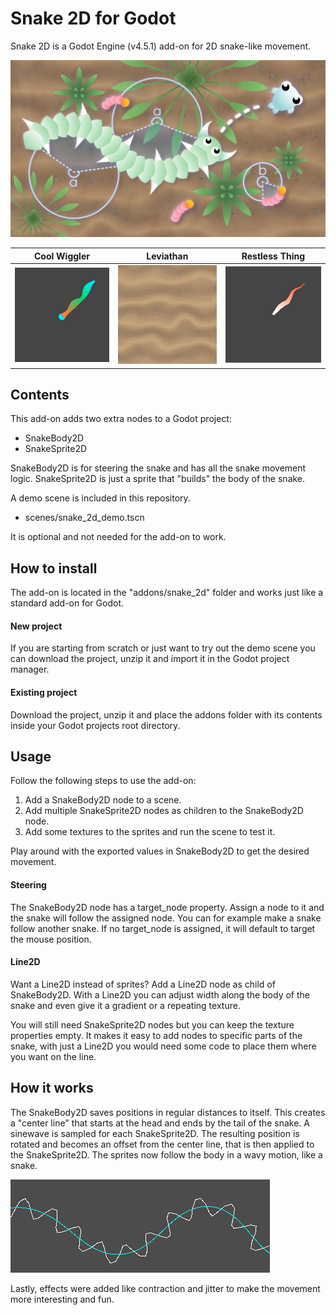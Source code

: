 # Snake 2D for Godot
Snake 2D is a Godot Engine (v4.5.1) add-on for 2D snake-like movement.

![Cool Wiggler](./images/cover.png)

Cool Wiggler | Leviathan | Restless Thing
--- | --- | ---
![Cool Wiggler](./images/cool_wiggler.gif) | ![Leviathan](./images/leviathan.gif) | ![Restless Thing](./images/restless_thing.gif)

## Contents
This add-on adds two extra nodes to a Godot project:
* SnakeBody2D
* SnakeSprite2D

SnakeBody2D is for steering the snake and has all the snake movement logic.
SnakeSprite2D is just a sprite that "builds" the body of the snake.

A demo scene is included in this repository.
* scenes/snake_2d_demo.tscn

It is optional and not needed for the add-on to work.

## How to install
The add-on is located in the "addons/snake_2d" folder and works just like a standard add-on for Godot.

#### New project
If you are starting from scratch or just want to try out the demo scene you can download the project, unzip it and import it in the Godot project manager.

#### Existing project
Download the project, unzip it and place the addons folder with its contents inside your Godot projects root directory.

## Usage
Follow the following steps to use the add-on:
1. Add a SnakeBody2D node to a scene. 
2. Add multiple SnakeSprite2D nodes as children to the SnakeBody2D node.
3. Add some textures to the sprites and run the scene to test it.

Play around with the exported values in SnakeBody2D to get the desired movement.

#### Steering
The SnakeBody2D node has a target_node property. Assign a node to it and the snake will follow the assigned node.
You can for example make a snake follow another snake. 
If no target_node is assigned, it will default to target the mouse position.

#### Line2D
Want a Line2D instead of sprites? Add a Line2D node as child of SnakeBody2D.
With a Line2D you can adjust width along the body of the snake and even give it a gradient or a repeating texture.

You will still need SnakeSprite2D nodes but you can keep the texture properties empty.
It makes it easy to add nodes to specific parts of the snake, with just a Line2D you would need some code to place them where you want on the line.

## How it works
The SnakeBody2D saves positions in regular distances to itself. 
This creates a "center line" that starts at the head and ends by the tail of the snake.
A sinewave is sampled for each SnakeSprite2D.
The resulting position is rotated and becomes an offset from the center line, that is then applied to the SnakeSprite2D.
The sprites now follow the body in a wavy motion, like a snake. 

![Sine follow path](./images/sine.png)

Lastly, effects were added like contraction and jitter to make the movement more interesting and fun.

